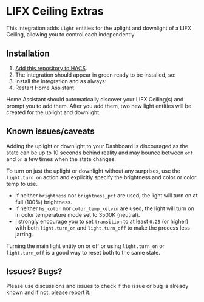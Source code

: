 # LIFX Ceiling Extras

This integration adds `Light` entities for the uplight and downlight of a LIFX Ceiling, allowing you to control each independently.

## Installation

1. [Add this repository to HACS](https://hacs.xyz/docs/faq/custom_repositories).
2. The integration should appear in green ready to be installed, so:
3. Install the integration and as always:
4. Restart Home Assistant

Home Assistant should automatically discover your LIFX Ceiling(s) and prompt you to add them.
After you add them, two new light entities will be created for the uplight and downlight.

## Known issues/caveats

Adding the uplight or downlight to your Dashboard is discouraged as the state can be up to 10 seconds behind reality and may bounce between `off` and `on` a few times when the state changes.

To turn on just the uplight or downlight without any surprises, use the `light.turn_on` action and explicitly specify the brightness and color or color temp to use.

- If neither `brightness` nor `brightness_pct` are used, the light will turn on at full (100%) brightness.
- If neither `hs_color` nor `color_temp_kelvin` are used, the light will turn on in color temperature mode set to 3500K (neutral).
- I strongly encourage you to set `transition` to at least `0.25` (or higher) with both `light.turn_on` and `light.turn_off` to make the process less jarring.

Turning the main light entity on or off or using `light.turn_on` or `light.turn_off` is a good way to reset both to the same state.

## Issues? Bugs?

Please use discussions and issues to check if the issue or bug is already known and if not, please report it.
